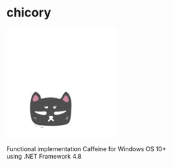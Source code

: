 # chicory
   ![chicory](https://github.com/Bayard1213/trash/blob/main/images/chay.png)  

Functional implementation Caffeine for Windows OS 10+    
using .NET Framework 4.8
